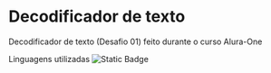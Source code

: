 # Decodificador de texto
Decodificador de texto (Desafio 01) feito durante o curso Alura-One


Linguagens utilizadas
<img alt="Static Badge" src="https://img.shields.io/badge/JavaScript-color?color=%23F5EF01">

